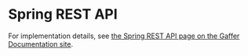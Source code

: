 # Spring REST API

For implementation details, see [the Spring REST API page on the Gaffer Documentation site](https://gchq.github.io/gaffer-doc/latest/dev/components/spring-rest/).
